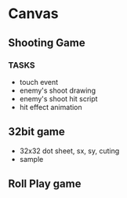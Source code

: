 # Canvas

## Shooting Game
### TASKS

* touch event
* enemy's shoot drawing
* enemy's shoot hit script
* hit effect animation




## 32bit game
* 32x32 dot sheet, sx, sy, cuting
* sample

## Roll Play game
